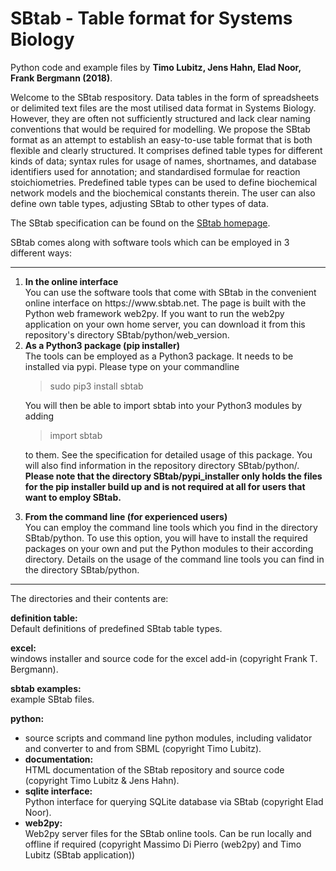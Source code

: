 SBtab - Table format for Systems Biology
========================================
Python code and example files by
<b>Timo Lubitz, Jens Hahn, Elad Noor, Frank Bergmann (2018)</b>.

Welcome to the SBtab respository. Data tables in the form of spreadsheets or delimited text files are the most utilised data format in Systems Biology. However, they are often not sufficiently structured and lack clear naming conventions
that would be required for modelling. We propose the SBtab format as an attempt to establish an
easy-to-use table format that is both flexible and clearly structured. It comprises defined table types
for different kinds of data; syntax rules for usage of names, shortnames, and database identifiers used
for annotation; and standardised formulae for reaction stoichiometries. Predefined table types can be
used to define biochemical network models and the biochemical constants therein. The user can also
define own table types, adjusting SBtab to other types of data.

The SBtab specification can be found on the [SBtab homepage](https://www.sbtab.net/sbtab/default/specification.html).

SBtab comes along with software tools which can be employed in 3 different ways:

---

<ol>
<li><b>In the online interface</b><br>
  You can use the software tools that come with SBtab in the convenient online interface
  on https://www.sbtab.net. The page is built with the Python web framework web2py. If you want to run
  the web2py application on your own home server, you can download it from this
  repository's directory SBtab/python/web_version.
  </li>

<li><b>As a Python3 package (pip installer)</b><br>
  The tools can be employed as a Python3 package. It needs to be installed via
  pypi. Please type on your commandline <br>
  
  > sudo pip3 install sbtab
  
  You will then be able to import sbtab into your Python3 modules by adding
  
  > import sbtab
  
  to them. See the specification for detailed usage of this package. You will
  also find information in the repository directory SBtab/python/. **Please
  note that the directory SBtab/pypi_installer only holds the files for the
  pip installer build up and is not required at all for users that want to
  employ SBtab.**
  </li>
  
<li><b>From the command line (for experienced users)</b><br>
  You can employ the command line tools which you find in the directory
  SBtab/python. To use this option,
  you will have to install the required packages on your own and put
  the Python modules to their according directory. Details on the usage
  of the command line tools you can find in the directory SBtab/python.
</li>
</ol>

---

The directories and their contents are:

<b>definition table:</b><br>
Default definitions of predefined SBtab table types.

<b>excel:</b><br>
windows installer and source code for the excel add-in (copyright Frank T. Bergmann).

<b>sbtab examples:</b><br>
example SBtab files.

<b>python:</b>
<ul>
<li>source scripts and command line python modules, including validator and converter to and from SBML (copyright Timo Lubitz).</li>

<li><b>documentation:</b><br>
HTML documentation of the SBtab repository and source code (copyright Timo Lubitz & Jens Hahn).</li>

<li><b>sqlite interface:</b><br>
Python interface for querying SQLite database via SBtab (copyright Elad Noor).</li>

<li><b>web2py:</b><br>
Web2py server files for the SBtab online tools. Can be run locally and offline if required (copyright Massimo Di Pierro (web2py) and Timo Lubitz (SBtab application))</li>
</ul>
